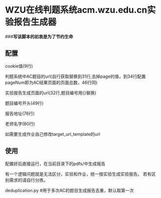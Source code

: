 # **WZU在线判题系统acm.wzu.edu.cn实验报告生成器**


###**写该脚本的初衷是为了节约生命**


## **配置**

cookie值(9行)

判题系统中AC题目的url(自行获取替换到31行,去掉page的值，到34行配置pageNum即为AC结果页面的页面总数，46行同)

实验报告生成页面的url(32行,题目编号用{}替换)

题目编号开头(49行)

报告地址(76行)

老师名字(80行)

如需要生成作业自己修改target_url_template的url

## **使用**

配置好后直接运行，在当前目录下的pdfs/中生成报告

有一个逻辑问题就是无法区分，实验和作业，统一按实验生成实验报告。
若有区别需求的请自行分拣。

deduplication.py #用于多次AC的题目生成报告去重，默认取第一次


